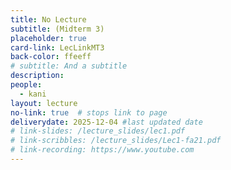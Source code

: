 ```yaml
---
title: No Lecture
subtitle: (Midterm 3) 
placeholder: true
card-link: LecLinkMT3
back-color: ffeeff
# subtitle: And a subtitle
description:   
people:
  - kani
layout: lecture
no-link: true  # stops link to page 
deliverydate: 2025-12-04 #last updated date
# link-slides: /lecture_slides/lec1.pdf
# link-scribbles: /lecture_slides/Lec1-fa21.pdf
# link-recording: https://www.youtube.com
---
```



